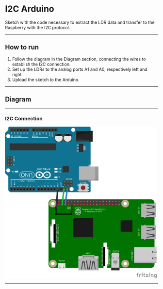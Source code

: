 # I2C Arduino

Sketch with the code necessary to extract the LDR data and transfer to the Raspberry with the I2C protocol.

---

## How to run

1. Follow the diagram in the Diagram section, connecting the wires to establish the I2C connection.
2. Set up the LDRs to the analog ports A1 and A0, respectively left and right.
3. Upload the sketch to the Arduino.

---

## Diagram

---

### I2C Connection

<img src="https://github.com/makersmovement-solartracking/solar-tracker-dkom/blob/master/diagrams/raspberry-and-arduino.png" alt="I2C Connection between the Raspberry Pi and the Arduino." width=500 height=500 />

---
